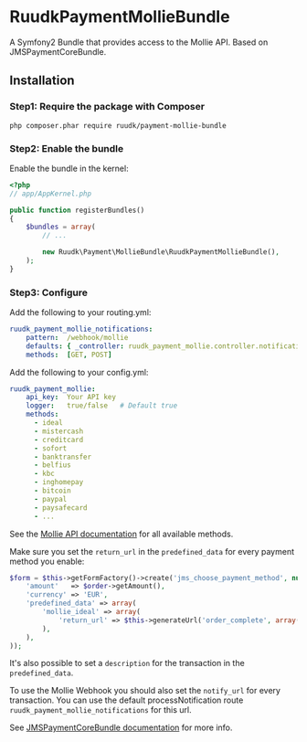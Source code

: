 RuudkPaymentMollieBundle
========================

A Symfony2 Bundle that provides access to the Mollie API. Based on JMSPaymentCoreBundle.

## Installation

### Step1: Require the package with Composer

````
php composer.phar require ruudk/payment-mollie-bundle
````

### Step2: Enable the bundle

Enable the bundle in the kernel:

``` php
<?php
// app/AppKernel.php

public function registerBundles()
{
    $bundles = array(
        // ...

        new Ruudk\Payment\MollieBundle\RuudkPaymentMollieBundle(),
    );
}
```

### Step3: Configure

Add the following to your routing.yml:
```yaml
ruudk_payment_mollie_notifications:
    pattern:  /webhook/mollie
    defaults: { _controller: ruudk_payment_mollie.controller.notification:processNotification }
    methods:  [GET, POST]
```

Add the following to your config.yml:
```yaml
ruudk_payment_mollie:
    api_key:  Your API key
    logger:   true/false   # Default true
    methods:
      - ideal
      - mistercash
      - creditcard
      - sofort
      - banktransfer
      - belfius
      - kbc
      - inghomepay
      - bitcoin
      - paypal
      - paysafecard
      - ...
```
See the [Mollie API documentation](https://www.mollie.nl/files/documentatie/payments-api.html) for all available methods.

Make sure you set the `return_url` in the `predefined_data` for every payment method you enable:
````php
$form = $this->getFormFactory()->create('jms_choose_payment_method', null, array(
    'amount'   => $order->getAmount(),
    'currency' => 'EUR',
    'predefined_data' => array(
        'mollie_ideal' => array(
            'return_url' => $this->generateUrl('order_complete', array(), true),
        ),
    ),
));
````
It's also possible to set a `description` for the transaction in the `predefined_data`.

To use the Mollie Webhook you should also set the `notify_url` for every transaction. You can use the default 
processNotification route `ruudk_payment_mollie_notifications` for this url.

See [JMSPaymentCoreBundle documentation](http://jmsyst.com/bundles/JMSPaymentCoreBundle/master/usage) for more info.
